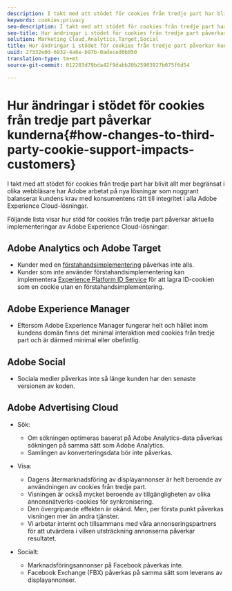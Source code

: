 ```yaml
---
description: I takt med att stödet för cookies från tredje part har blivit allt mer begränsat i olika webbläsare har Adobe arbetat på nya lösningar som noggrant balanserar kundens krav med konsumentens rätt till integritet i alla Adobe Experience Cloud-lösningar.
keywords: cookies;privacy
seo-description: I takt med att stödet för cookies från tredje part har blivit allt mer begränsat i olika webbläsare har Adobe arbetat på nya lösningar som noggrant balanserar kundens krav med konsumentens rätt till integritet i alla Adobe Experience Cloud-lösningar.
seo-title: Hur ändringar i stödet för cookies från tredje part påverkar kunderna
solution: Marketing Cloud,Analytics,Target,Social
title: Hur ändringar i stödet för cookies från tredje part påverkar kunderna
uuid: 27332e0d-6932-4a6e-b97b-0adeced0b050
translation-type: tm+mt
source-git-commit: 012283d79bda42f9dabb20b25903927b075f6d54

---
```



# Hur ändringar i stödet för cookies från tredje part påverkar kunderna{#how-changes-to-third-party-cookie-support-impacts-customers}

I takt med att stödet för cookies från tredje part har blivit allt mer begränsat i olika webbläsare har Adobe arbetat på nya lösningar som noggrant balanserar kundens krav med konsumentens rätt till integritet i alla Adobe Experience Cloud-lösningar.

Följande lista visar hur stöd för cookies från tredje part påverkar aktuella implementeringar av Adobe Experience Cloud-lösningar:

## Adobe Analytics och Adobe Target

* Kunder med en [förstahandsimplementering](/help/interface/cookies/cookies-first-party.md) påverkas inte alls.
* Kunder som inte använder förstahandsimplementering kan implementera [Experience Platform ID Service](https://docs.adobe.com/content/help/en/id-service/using/implementation-guides/implementation-guides.html) för att lagra ID-cookien som en cookie utan en förstahandsimplementering.

## Adobe Experience Manager

* Eftersom Adobe Experience Manager fungerar helt och hållet inom kundens domän finns det minimal interaktion med cookies från tredje part och är därmed minimal eller obefintlig.

## Adobe Social

* Sociala medier påverkas inte så länge kunden har den senaste versionen av koden.

## Adobe Advertising Cloud

* Sök:

   * Om sökningen optimeras baserat på Adobe Analytics-data påverkas sökningen på samma sätt som Adobe Analytics.
   * Samlingen av konverteringsdata bör inte påverkas.

* Visa:

   * Dagens återmarknadsföring av displayannonser är helt beroende av användningen av cookies från tredje part.
   * Visningen är också mycket beroende av tillgängligheten av olika annonsnätverks-cookies för synkronisering.
   * Den övergripande effekten är okänd. Men, per första punkt påverkas visningen mer än andra tjänster.
   * Vi arbetar internt och tillsammans med våra annonseringspartners för att utvärdera i vilken utsträckning annonserna påverkar resultatet.

* Socialt:

   * Marknadsföringsannonser på Facebook påverkas inte.
   * Facebook Exchange (FBX) påverkas på samma sätt som leverans av displayannonser.

